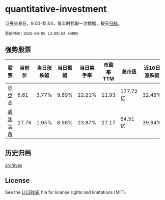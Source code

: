 # quantitative-investment

证券交易日，9:00-15:00，每半时抓取一次数据，按天[归档](archives)。

`更新时间：2025-09-08 13:09:03 +0800`

## 强势股票

|股票|当前价|当日涨跌幅|当日振幅|当日换手率|市盈率TTM|总市值|近10日涨跌幅|
|----|----|----|----|----|----|----|----|
|[步步高](https://xueqiu.com/S/SZ002251)|6.61|3.77%|9.89%|22.21%|11.93|177.72亿|32.46%|
|[通润装备](https://xueqiu.com/S/SZ002150)|17.76|1.95%|8.96%|23.87%|27.17|64.51亿|39.84%|

## 历史归档

[archives](archives)

## License

See the [LICENSE](LICENSE) file for license rights and limitations (MIT).